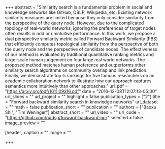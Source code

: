 +++
abstract = "Similarity search is a fundamental problem in social and knowledge networks like GitHub, DBLP, Wikipedia, etc. Existing network similarity measures are limited because they only consider similarity from the perspective of the query node. However, due to the complicated topology of real-world networks, ignoring the preferences of target nodes often results in odd or unintuitive performance. In this work, we propose a dual perspective similarity metric called Forward Backward Similarity (FBS) that efficiently computes topological similarity from the perspective of both the query node and the perspective of candidate nodes. The effectiveness of our method is evaluated by traditional quantitative ranking metrics and large-scale human judgement on four large real world networks. The proposed method matches human preference and outperforms other similarity search algorithms on community overlap and link prediction. Finally, we demonstrate top-5 rankings for five famous researchers on an academic collaboration network to illustrate how our approach captures semantics more intuitively than other approaches."
url_pdf = "https://arxiv.org/pdf/1611.09316.pdf"
date = "2016-12-08T12:07:13-05:00"
url_slides = ""
url_project = ""
highlight = false
publication_types = ["2"]
title = "Forward backward similarity search in knowledge networks"
url_dataset = ""
math = false
publication_short = ""
publication = ""
authors = ["Baoxu Shi", "Tim Weninger"]
abstract_short = ""
url_video = ""
url_code = "https://github.com/nddsg/forward-backward-ppr"
selected = false
image_preview = ""

[header]
  caption = ""
  image = ""

+++

